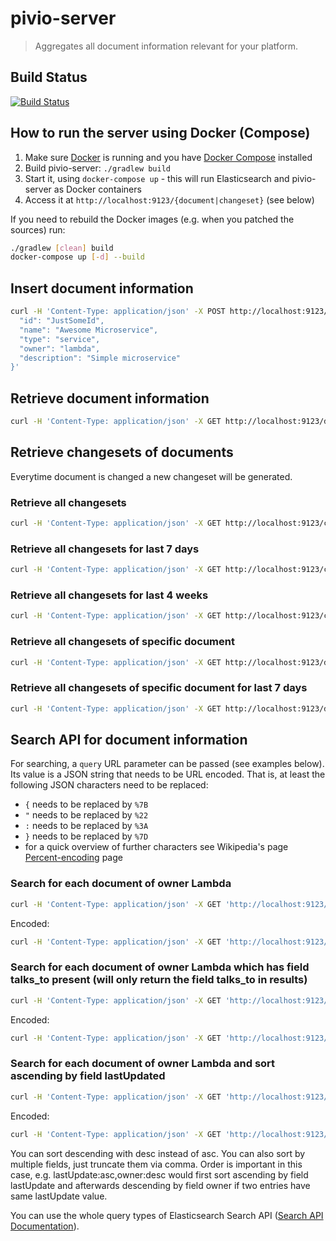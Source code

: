 # pivio-server

> Aggregates all document information relevant for your platform.

## Build Status

[![Build Status](https://travis-ci.org/pivio/pivio-server.svg?branch=master)](https://travis-ci.org/pivio/pivio-server)

<!--
## How to run the server (without using Docker)

1. Build pivio-server: `./gradlew build -x test` (Note: If you want to run the tests, you need [Docker](https://docs.docker.com/engine/installation/))
2. Install [Elasticsearch 2.4.6](https://www.elastic.co/guide/en/elasticsearch/reference/2.4/_installation.html)
3. Install the Elasticsearch [Delete By Query Plugin](https://www.elastic.co/guide/en/elasticsearch/plugins/2.4/plugins-delete-by-query.html)
3. Start Elasticsearch: `elasticsearch`
4. Start pivio-server: `java -jar build/libs/pivio-server-1.1.0.jar`
5. Access it at `http://localhost:9123/{document|changeset}` (see below)

-->
## How to run the server using Docker (Compose)

1. Make sure [Docker](https://docs.docker.com/engine/installation/) is running and you have [Docker Compose](https://docs.docker.com/compose/install/) installed
2. Build pivio-server: `./gradlew build`
3. Start it, using `docker-compose up` - this will run Elasticsearch and pivio-server as Docker containers
4. Access it at `http://localhost:9123/{document|changeset}` (see below)

If you need to rebuild the Docker images (e.g. when you patched the sources) run:
```bash
./gradlew [clean] build
docker-compose up [-d] --build
```

## Insert document information

```bash
curl -H 'Content-Type: application/json' -X POST http://localhost:9123/document -d '{
  "id": "JustSomeId",
  "name": "Awesome Microservice",
  "type": "service",
  "owner": "lambda",
  "description": "Simple microservice"
}'
```

## Retrieve document information

```bash
curl -H 'Content-Type: application/json' -X GET http://localhost:9123/document/JustSomeId
```

## Retrieve changesets of documents

Everytime document is changed a new changeset will be generated.

### Retrieve all changesets

```bash
curl -H 'Content-Type: application/json' -X GET http://localhost:9123/changeset
```

### Retrieve all changesets for last 7 days

```bash
curl -H 'Content-Type: application/json' -X GET http://localhost:9123/changeset?since=7d
```

### Retrieve all changesets for last 4 weeks

```bash
curl -H 'Content-Type: application/json' -X GET http://localhost:9123/changeset?since=4w
```

### Retrieve all changesets of specific document

```bash
curl -H 'Content-Type: application/json' -X GET http://localhost:9123/document/JustSomeId/changeset
```

### Retrieve all changesets of specific document for last 7 days

```bash
curl -H 'Content-Type: application/json' -X GET http://localhost:9123/document/JustSomeId/changeset?since=7d
```

## Search API for document information

For searching, a `query` URL parameter can be passed (see examples below). Its value is a JSON string that needs to be URL encoded.
That is, at least the following JSON characters need to be replaced: 

* `{` needs to be replaced by `%7B`
* `"` needs to be replaced by `%22`
* `:` needs to be replaced by `%3A`
* `}` needs to be replaced by `%7D`
* for a quick overview of further characters see Wikipedia's page [Percent-encoding](https://en.wikipedia.org/wiki/Percent-encoding#Percent-encoding_reserved_characters) page


### Search for each document of owner Lambda

```bash
curl -H 'Content-Type: application/json' -X GET 'http://localhost:9123/document?query={"match":{"owner":"lambda"}}&fields=talks_to'
```

Encoded:

```bash
curl -H 'Content-Type: application/json' -X GET 'http://localhost:9123/document?query=%7B%22match%22%3A%7B%22owner%22%3A%22lambda%22%7D%7D'
```

### Search for each document of owner Lambda which has field talks_to present (will only return the field talks_to in results)

```bash
curl -H 'Content-Type: application/json' -X GET 'http://localhost:9123/document?query={"match":{"owner":"lambda"}}&fields=talks_to'
```

Encoded:

```bash
curl -H 'Content-Type: application/json' -X GET 'http://localhost:9123/document?query=%7B%22match%22%3A%7B%22owner%22%3A%22lambda%22%7D%7D&fields=talks_to'
```

### Search for each document of owner Lambda and sort ascending by field lastUpdated  

```bash
curl -H 'Content-Type: application/json' -X GET 'http://localhost:9123/document?query={"match":{"owner":"lambda"}}&sort=lastUpdate:asc'
```

Encoded:

```bash
curl -H 'Content-Type: application/json' -X GET 'http://localhost:9123/document?query=%7B%22match%22%3A%7B%22owner%22%3A%22lambda%22%7D%7D&sort=lastUpdate:asc'
```

You can sort descending with desc instead of asc. You can also sort by multiple fields, just truncate them via comma. Order is important in this case, e.g. lastUpdate:asc,owner:desc would first sort ascending by field lastUpdate and afterwards descending by field owner if two entries have same lastUpdate value.

You can use the whole query types of Elasticsearch Search API ([Search API Documentation](https://www.elastic.co/guide/en/elasticsearch/reference/2.4/search.html)).
